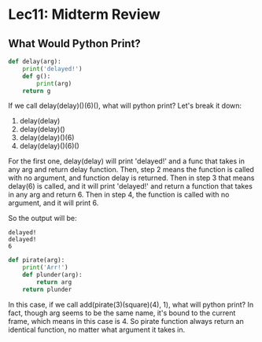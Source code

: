 # Lec11: Midterm Review
## What Would Python Print?
```python
def delay(arg):
    print('delayed!')
    def g():
        print(arg)
    return g
```
If we call delay(delay)()(6)(), what will python print?
Let's break it down:
1. delay(delay)
2. delay(delay)()
3. delay(delay)()(6)
4. delay(delay)()(6)()

For the first one, delay(delay) will print 'delayed!' and a func that takes in any arg and return delay function.
Then, step 2 means the function is called with no argument, and function delay is returned.
Then in step 3 that means delay(6) is called, and it will print 'delayed!' and return a function that takes in any arg and return 6.
Then in step 4, the function is called with no argument, and it will print 6.

So the output will be:
```
delayed!
delayed!
6
```

```python
def pirate(arg):
    print('Arr!')
    def plunder(arg):
        return arg
    return plunder
```
In this case, if we call add(pirate(3)(square)(4), 1), what will python print?
In fact, though arg seems to be the same name, it's bound to the current frame, which means in this case is 4.
So pirate function always return an identical function, no matter what argument it takes in.
